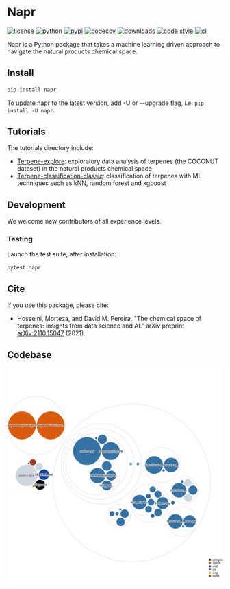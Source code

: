 # Napr

[![license](https://img.shields.io/github/license/smortezah/napr)](https://github.com/smortezah/napr/blob/main/LICENSE)
[![python](https://img.shields.io/pypi/pyversions/napr)](https://img.shields.io/pypi/pyversions/napr)
[![pypi](https://img.shields.io/pypi/v/napr)](https://pypi.org/project/napr)
[![codecov](https://codecov.io/gh/smortezah/napr/branch/main/graph/badge.svg?token=DIZ6JRWAZM)](https://codecov.io/gh/smortezah/napr)
[![downloads](https://static.pepy.tech/personalized-badge/napr?period=total&units=international_system&left_color=grey&right_color=yellow&left_text=downloads)](https://pepy.tech/project/napr)
[![code style](https://img.shields.io/badge/code%20style-black-000000.svg)](https://github.com/psf/black)
[![ci](https://github.com/smortezah/napr/actions/workflows/test.yml/badge.svg?branch=main)](https://github.com/smortezah/napr/actions/workflows/test.yml)

Napr is a Python package that takes a machine learning driven approach to navigate the natural products chemical space.

## Install

```sh
pip install napr
```

To update napr to the latest version, add -U or --upgrade flag, i.e. `pip install -U napr`.

## Tutorials

The tutorials directory include:

- [Terpene-explore](https://github.com/smortezah/napr/tree/main/tutorials/Terpene-explore.ipynb): exploratory data analysis of terpenes (the COCONUT dataset) in the natural products chemical space
- [Terpene-classification-classic](https://github.com/smortezah/napr/tree/main/tutorials/Terpene-classification-classic.ipynb): classification of terpenes with ML techniques such as kNN, random forest and xgboost

## Development

We welcome new contributors of all experience levels.

### Testing

Launch the test suite, after installation:

```sh
pytest napr
```

## Cite

If you use this package, please cite:

- Hosseini, Morteza, and David M. Pereira. "The chemical space of terpenes: insights from data science and AI." arXiv preprint [arXiv:2110.15047](https://arxiv.org/abs/2110.15047) (2021).

## Codebase

![Visualization of this repo](./diagram.svg)
